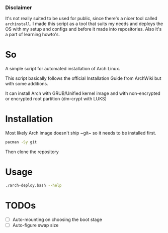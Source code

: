 ### Disclaimer

It's not really suited to be used for public, since there's a nicer tool called
`archinstall`. I made this script as a tool that suits my needs and deploys
the OS with my setup and configs and before it made into repositories. Also it's a part of learning howto's.

# So

A simple script for automated installation of Arch Linux.

This script basically follows the official Installation Guide from ArchWiki
but with some additions.

It can install Arch with GRUB/Unified kernel image and with non-encrypted or
encrypted root partition (dm-crypt with LUKS)

# Installation

Most likely Arch image doesn't ship ~git~ so it needs to be installed first.

```bash
pacman -Sy git
```

Then clone the repository

# Usage

```bash
./arch-deploy.bash --help
```

# TODOs

- [ ] Auto-mounting on choosing the boot stage
- [ ] Auto-figure swap size
